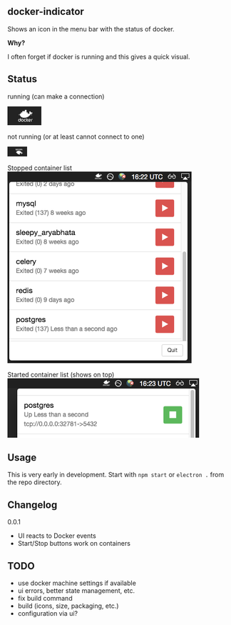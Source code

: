 docker-indicator
----------------

Shows an icon in the menu bar with the status of docker.

**Why?**

I often forget if docker is running and this gives a quick visual.

## Status

running (can make a connection)

![images/up.png](images/up.png)

not running (or at least cannot connect to one)

![images/down.png](images/down.png)

Stopped container list
![images/stopped-containers.png](images/stopped-containers.png)

Started container list (shows on top)
![images/started-container.png](images/started-container.png)


## Usage

This is very early in development.
Start with `npm start` or `electron .` from the repo directory.

## Changelog

0.0.1
* UI reacts to Docker events
* Start/Stop buttons work on containers

## TODO

* use docker machine settings if available
* ui errors, better state management, etc.
* fix build command
* build (icons, size, packaging, etc.)
* configuration via ui?

